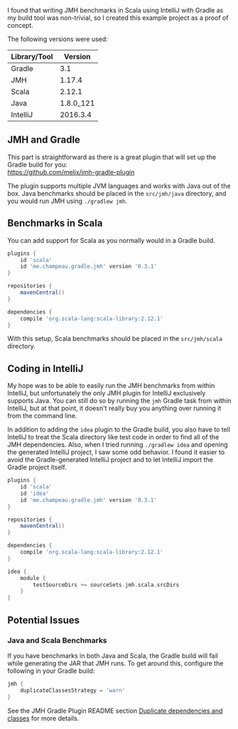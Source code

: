I found that writing JMH benchmarks in Scala using IntelliJ with Gradle as my build tool was non-trivial,
so I created this example project as a proof of concept.

The following versions were used:

| Library/Tool  | Version       |
| ------------- | ------------- |
| Gradle        | 3.1           |
| JMH           | 1.17.4        |
| Scala         | 2.12.1        |
| Java          | 1.8.0_121     |
| IntelliJ      | 2016.3.4      |

## JMH and Gradle

This part is straightforward as there is a great plugin that will set up the Gradle build for you:  
https://github.com/melix/jmh-gradle-plugin

The plugin supports multiple JVM languages and works with Java out of the box.
Java benchmarks should be placed in the `src/jmh/java` directory,
and you would run JMH using `./gradlew jmh`.

## Benchmarks in Scala

You can add support for Scala as you normally would in a Gradle build.

```groovy
plugins {
    id 'scala'
    id 'me.champeau.gradle.jmh' version '0.3.1'
}

repositories {
    mavenCentral()
}

dependencies {
    compile 'org.scala-lang:scala-library:2.12.1'
}
```

With this setup, Scala benchmarks should be placed in the `src/jmh/scala` directory.

## Coding in IntelliJ

My hope was to be able to easily run the JMH benchmarks from within IntelliJ,
but unfortunately the only JMH plugin for IntelliJ exclusively supports Java.
You can still do so by running the `jmh` Gradle task from within IntelliJ,
but at that point, it doesn't really buy you anything over running it from the command line.

In addition to adding the `idea` plugin to the Gradle build,
you also have to tell IntelliJ to treat the Scala directory like test code in order to find all of the JMH dependencies.
Also, when I tried running `./gradlew idea` and opening the generated IntelliJ project,
I saw some odd behavior.
I found it easier to avoid the Gradle-generated IntelliJ project and to let IntelliJ import the Gradle project itself.

```groovy
plugins {
    id 'scala'
    id 'idea'
    id 'me.champeau.gradle.jmh' version '0.3.1'
}

repositories {
    mavenCentral()
}

dependencies {
    compile 'org.scala-lang:scala-library:2.12.1'
}

idea {
    module {
        testSourceDirs += sourceSets.jmh.scala.srcDirs
    }
}
```

## Potential Issues

### Java and Scala Benchmarks

If you have benchmarks in both Java and Scala, the Gradle build will fail while generating the JAR that JMH runs.
To get around this, configure the following in your Gradle build:

```groovy
jmh {
    duplicateClassesStrategy = 'warn'
}
```

See the JMH Gradle Plugin README section [Duplicate dependencies and classes](https://github.com/melix/jmh-gradle-plugin#duplicate-dependencies-and-classes) for more details.
